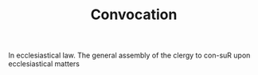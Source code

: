 ---
title: Convocation
letter: C
permalink: "/definitions/bld-convocation.html"
body: In ecclesiastical law. The general assembly of the clergy to con-suR upon ecclesiastical
  matters
published_at: '2018-07-07'
source: Black's Law Dictionary 2nd Ed (1910)
layout: post
---
